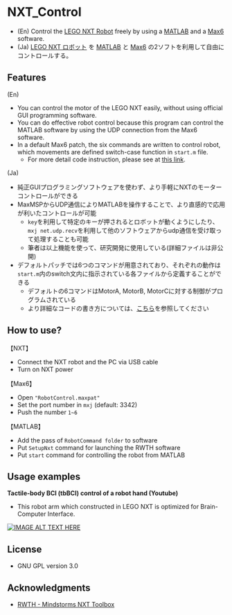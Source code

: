 # NXT_Control

- (En) Control the [LEGO NXT Robot](http://education.lego.com/ja-jp/lego-education-product-database/mindstorms/9797-lego-mindstorms-education-base-set) freely by using a [MATLAB](http://www.mathworks.co.jp/products/matlab/?refresh=true) and a [Max6](http://www.mi7.co.jp/products/cycling74/) software.
- (Ja) [LEGO NXT ロボット](http://education.lego.com/ja-jp/lego-education-product-database/mindstorms/9797-lego-mindstorms-education-base-set)  を [MATLAB](http://www.mathworks.co.jp/products/matlab/?refresh=true) と [Max6](http://www.mi7.co.jp/products/cycling74/) の2ソフトを利用して自由にコントロールする。

## Features
(En)

- You can control the motor of the LEGO NXT easily, without using official GUI programming software.
- You can do effective robot control because this program can control the MATLAB software by using the UDP connection from the Max6 software.
- In a default Max6 patch, the six commands are written to control robot, which movements are defined switch-case function in ```start.m``` file.
	- For more detail code instruction, please see at [this link](http://www.mindstorms.rwth-aachen.de/documents/downloads/doc/version-4.04/motor_control.html).

(Ja)

- 純正GUIプログラミングソフトウェアを使わず、より手軽にNXTのモーターコントロールができる
- MaxMSPからUDP通信によりMATLABを操作することで、より直感的で応用が利いたコントロールが可能
	* ```key```を利用して特定のキーが押されるとロボットが動くようにしたり、```mxj net.udp.recv```を利用して他のソフトウェアからudp通信を受け取って処理することも可能
	* 筆者は以上機能を使って、研究開発に使用している(詳細ファイルは非公開)
- デフォルトパッチでは6つのコマンドが用意されており、それぞれの動作は```start.m```内のswitch文内に指示されている各ファイルから定義することができる
	* デフォルトの6コマンドはMotorA, MotorB, MotorCに対する制御がプログラムされている
	- より詳細なコードの書き方については、[こちら](http://www.mindstorms.rwth-aachen.de/documents/downloads/doc/version-4.04/motor_control.html)を参照してください

## How to use?

【NXT】

- Connect the NXT robot and the PC via USB cable
- Turn on NXT power


【Max6】

- Open ```"RobotControl.maxpat"```
- Set the port number in ```mxj``` (default: 3342)
- Push the number ```1~6```

【MATLAB】

- Add the pass of ```RobotCommand folder``` to software
- Put ```SetupNxt``` command for launching the RWTH software
- Put  ```start``` command for controlling the robot from MATLAB

## Usage examples

**Tactile-body BCI (tbBCI) control of a robot hand (Youtube)**

* This robot arm which constructed in LEGO NXT is optimized for Brain-Computer Interface.

[![IMAGE ALT TEXT HERE](http://img.youtube.com/vi/hMEMDCzIk30/0.jpg)](http://www.youtube.com/watch?v=hMEMDCzIk30)

## License
- GNU GPL version 3.0

## Acknowledgments
- [RWTH - Mindstorms NXT Toolbox](http://www.mindstorms.rwth-aachen.de/)

